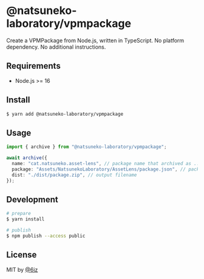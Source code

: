 # @natsuneko-laboratory/vpmpackage

Create a VPMPackage from Node.js, written in TypeScript. No platform dependency. No additional instructions.

## Requirements

- Node.js >= 16

## Install

```bash
$ yarn add @natsuneko-laboratory/vpmpackage
```

## Usage

```typescript
import { archive } from "@natsuneko-laboratory/vpmpackage";

await archive({
  name: "cat.natsuneko.asset-lens", // package name that archived as ...
  package: "Assets/NatsunekoLaboratory/AssetLens/package.json", // package.json path of VPM package
  dist: "./dist/package.zip", // output filename
});
```

## Development

```bash
# prepare
$ yarn install

# publish
$ npm publish --access public
```

## License

MIT by [@6jz](https://twitter.com/6jz)
